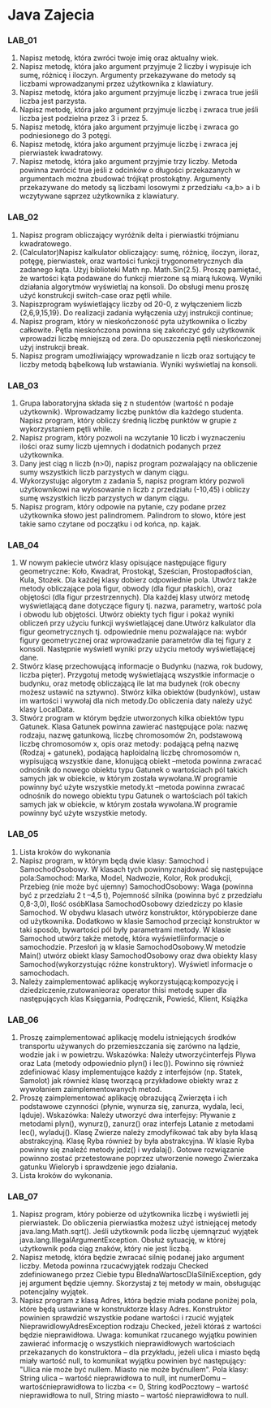# Java Zajecia
  ### LAB_01
1. Napisz metodę, która zwróci twoje imię oraz aktualny wiek. 
2. Napisz  metodę,  która  jako  argument  przyjmuje  2  liczby  i  wypisuje  ich  sumę,  różnicę  i  iloczyn. Argumenty przekazywane do metody są liczbami               wprowadzanymi przez użytkownika z klawiatury.
3. Napisz metodę, która jako argument przyjmuje liczbę i zwraca true jeśli liczba jest parzysta. 
4. Napisz metodę, która jako argument przyjmuje liczbę i zwraca true jeśli liczba jest podzielna przez 3 i przez 5. 
5. Napisz metodę, która jako argument przyjmuje liczbę i zwraca go podniesionego do 3 potęgi. 
6. Napisz metodę, która jako argument przyjmuje liczbę i zwraca jej pierwiastek kwadratowy. 
7. Napisz  metodę,  która  jako  argument  przyjmie  trzy  liczby.  Metoda powinna  zwrócić  true  jeśli z odcinków  o  długości  przekazanych  w  argumentach  można     zbudować  trójkąt  prostokątny. Argumenty przekazywane do metody są liczbami losowymi z przedziału <a,b> a i b wczytywane sąprzez użytkownika z klawiatury.
    
  ### LAB_02
1. Napisz program obliczający wyróżnik delta i pierwiastki trójmianu kwadratowego.
2. (Calculator)Napisz kalkulator obliczający: sumę, różnicę, iloczyn, iloraz, potęgę, pierwiastek, oraz wartości funkcji trygonometrycznych dla zadanego kąta. Użyj biblioteki Math np. Math.Sin(2.5). Proszę pamiętać, że wartości kąta podawane do funkcji mierzone są miarą łukową. Wyniki działania algorytmów wyświetlaj na konsoli. Do obsługi menu proszę użyć konstrukcji switch-case oraz pętli while.
5. Napiszprogram wyświetlający liczby od 20-0, z wyłączeniem liczb {2,6,9,15,19}. Do realizacji zadania wyłączenia użyj instrukcji continue;
6. Napisz program, który w nieskończoność pyta użytkownika o liczby całkowite. Pętla nieskończona powinna się zakończyć gdy użytkownik wprowadzi liczbę mniejszą od zera. Do opuszczenia pętli nieskończonej użyj instrukcji break. 
7. Napisz program umożliwiający wprowadzanie n liczb oraz sortujący te liczby metodą bąbelkową lub wstawiania. Wyniki wyświetlaj na konsoli.

  ### LAB_03
1. Grupa laboratoryjna składa się z n studentów (wartość n podaje użytkownik). Wprowadzamy liczbę punktów dla każdego studenta. Napisz program, który obliczy średnią liczbę punktów w grupie z wykorzystaniem pętli while. 
2. Napisz  program,  który  pozwoli  na  wczytanie  10  liczb  i  wyznaczeniu  ilości  oraz  sumy  liczb ujemnych i dodatnich podanych przez użytkownika. 
3. Dany jest ciąg n liczb (n>0), napisz program pozwalający na obliczenie sumy wszystkich liczb parzystych w danym ciągu. 
4. Wykorzystując  algorytm  z  zadania  5,  napisz  program  który  pozwoli  użytkownikowi  na wylosowanie n liczb z przedziału (-10,45) i obliczy sumę wszystkich liczb parzystych w danym ciągu.
5. Napisz  program,  który  odpowie  na  pytanie,  czy  podane  przez  użytkownika  słowo  jest palindromem. Palindrom to słowo, które jest takie samo czytane od początku i od końca, np. kajak. 

  ### LAB_04
1. W  nowym  pakiecie utwórz  klasy opisujące następujące  figury geometryczne: Koło, Kwadrat, Prostokąt, Sześcian, Prostopadłościan, Kula, Stożek. Dla każdej klasy dobierz odpowiednie pola. Utwórz także metody obliczające pola figur, obwody (dla figur płaskich), oraz objętości (dla figur przestrzennych). Dla każdej klasy utwórz metodę wyświetlającą dane dotyczące figury tj. nazwa, parametry, wartość pola i obwodu lub objętości. Utwórz obiekty tych figur i pokaż wyniki obliczeń przy  użyciu  funkcji  wyświetlającej  dane.Utwórz  kalkulator  dla  figur  geometrycznych  tj. odpowiednie menu pozwalające na: wybór figury geometrycznej oraz wprowadzanie parametrów dla tej figury z konsoli. Następnie wyświetl wyniki przy użyciu metody wyświetlającej dane.
2. Stwórz klasę przechowującą informacje o Budynku (nazwa, rok budowy, liczba pięter). Przygotuj metodę wyświetlającą wszystkie informacje o budynku, oraz metodę obliczającą ile lat ma budynek (rok obecny możesz ustawić na sztywno). Stwórz kilka obiektów (budynków), ustaw im wartości i wywołaj dla nich metody.Do obliczenia daty należy użyć klasy LocalData.
3. Stwórz program w którym będzie  utworzonych kilka  obiektów typu Gatunek. Klasa  Gatunek powinna zawierać następujące pola: nazwę rodzaju, nazwę gatunkową, liczbę chromosomów 2n, podstawową liczbę chromosomów x, opis oraz metody: podającą pełną nazwę (Rodzaj + gatunek), podającą  haploidalną  liczbę  chromosomów  n,  wypisującą  wszystkie  dane,  klonującą  obiekt –metoda powinna zwracać odnośnik do nowego obiektu typu Gatunek o wartościach pól takich samych jak w obiekcie, w którym została wywołana.W programie powinny być użyte wszystkie metody.kt –metoda powinna zwracać odnośnik do nowego obiektu typu Gatunek o wartościach pól takich samych jak w obiekcie, w którym została wywołana.W programie powinny być użyte wszystkie metody.

  ### LAB_05
1. Lista kroków do wykonania
2. Napisz program, w którym będą dwie klasy: Samochod i SamochodOsobowy. W klasach tych powinnyznajdować się następujące pola:Samochod: Marka, Model, Nadwozie, Kolor, Rok produkcji, Przebieg (nie może być ujemny)
SamochodOsobowy: Waga (powinna być z przedziału 2 t –4,5 t), 
Pojemność silnika (powinna być z przedziału 0,8-3,0), 
Ilość osóbKlasa SamochodOsobowy dziedziczy po klasie Samochod. W obydwu klasach utwórz konstruktor, którypobierze dane od użytkownika. Dodatkowo w klasie Samochod przeciąż konstruktor w taki sposób, bywartości pól były parametrami metody. W klasie Samochod utwórz także metodę, która wyświetliinformacje o samochodzie. Przesłoń ją w klasie SamochodOsobowy.W  metodzie  Main() utwórz obiekt klasy  SamochodOsobowy oraz  dwa  obiekty klasy Samochod(wykorzystując różne konstruktory). Wyświetl informacje o samochodach. 
3. Należy  zaimplementować  aplikację  wykorzystującą:kompozycję  i  dziedziczenie,rzutowanieoraz operator thisi metodę super dla następujących klas Księgarnia, Podręcznik, Powieść, Klient, Książka

  ### LAB_06
1. Proszę   zaimplementować   aplikację   modelu   istniejących środków   transportu   używanych   do przemieszczania  się  zarówno  na  lądzie,  wodzie  jak  i  w  powietrzu.  Wskazówka:  Należy  utworzyćinterfejs Plywa oraz Lata (metody odpowiednio plyn() i lec()). Powinno się również zdefiniować klasy implementujące  każdy  z  interfejsów  (np.  Statek,  Samolot)  jak  również  klasę  tworzącą  przykładowe obiekty wraz z wywołaniem zaimplementowanych metod.
2. Proszę zaimplementować aplikację obrazującą Zwierzęta i ich podstawowe czynności (płynie, wynurza się, zanurza, wydala, leci, ląduje). Wskazówka: Należy utworzyć dwa interfejsy: Pływanie z metodami plyn(),  wynurz(),  zanurz()  oraz  interfejs  Latanie  z  metodami  lec(),  wyladuj().  Klasę  Zwierze  należy zmodyfikować  tak  aby  była  klasą  abstrakcyjną.  Klasę  Ryba  również  by  była  abstrakcyjna.  W  klasie Ryba powinny się znaleźć metody jedz() i wydalaj(). Gotowe  rozwiązanie  powinno  zostać  przetestowane  poprzez  utworzenie  nowego  Zwierzaka gatunku Wieloryb i sprawdzenie jego działania. 
3. Lista kroków do wykonania.

  ### LAB_07
1. Napisz  program,  który  pobierze  od  użytkownika  liczbę  i  wyświetli  jej  pierwiastek.  Do  obliczenia pierwiastka możesz użyć istniejącej metody java.lang.Math.sqrt(). Jeśli użytkownik poda liczbę ujemnąrzuć  wyjątek  java.lang.IllegalArgumentException.  Obsłuż  sytuację,  w  której  użytkownik  poda  ciąg znaków, który nie jest liczbą.  
2. Napisz  metodę,  która  będzie  zwracać  silnię  podanej  jako  argument  liczby.  Metoda  powinna  rzucaćwyjątek rodzaju Checked zdefiniowanego przez Ciebie typu BlednaWartoscDlaSilniException, gdy jej argument będzie ujemny. Skorzystaj z tej metody w main, obsługując potencjalny wyjątek.
3. Napisz  program  z  klasą  Adres,  która  będzie  miała  podane  poniżej  pola,  które  będą  ustawiane  w konstruktorze klasy Adres. Konstruktor powinien sprawdzić wszystkie podane wartości i rzucić wyjątek NieprawidlowyAdresException  rodzaju  Checked,  jeżeli  któraś  z  wartości  będzie  nieprawidłowa. Uwaga:  komunikat  rzucanego  wyjątku  powinien  zawierać  informację  o  wszystkich  nieprawidłowych wartościach przekazanych do konstruktora – dla przykładu, jeżeli ulica i miasto będą miały wartość null, to  komunikat  wyjątku  powinien  być  następujący:  "Ulica  nie  może  być  nullem.  Miasto  nie  może  byćnullem".  Pola  klasy: String  ulica  –  wartość  nieprawidłowa  to  null,  int  numerDomu  –  wartośćnieprawidłowa  to  liczba  <=  0,  String  kodPocztowy  – wartość  nieprawidłowa  to  null,  String miasto – wartość nieprawidłowa to null.
